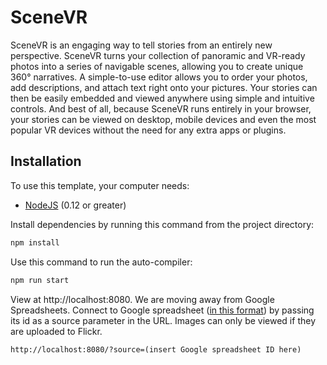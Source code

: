 # SceneVR
SceneVR is an engaging way to tell stories from an entirely new perspective. SceneVR turns your collection of panoramic and VR-ready photos into a series of navigable scenes, allowing you to create unique 360° narratives. A simple-to-use editor allows you to order your photos, add descriptions, and attach text right onto your pictures. Your stories can then be easily embedded and viewed anywhere using simple and intuitive controls. And best of all, because SceneVR runs entirely in your browser, your stories can be viewed on desktop, mobile devices and even the most popular VR devices without the need for any extra apps or plugins.

## Installation

To use this template, your computer needs:

- [NodeJS](https://nodejs.org/en/) (0.12 or greater)

Install dependencies by running this command from the project directory:
```bash
npm install
```

Use this command to run the auto-compiler:
```bash
npm run start
```

View at http://localhost:8080.
We are moving away from Google Spreadsheets.
Connect to Google spreadsheet ([in this format](https://docs.google.com/spreadsheets/d/1fWdaOBE62qfr3OWZGsPqbF4X-bh_VQJ5U3fbbZbd61U/edit?usp=sharing)) by passing its id as a source parameter in the URL. Images can only be viewed if they are uploaded to Flickr.
```
http://localhost:8080/?source=(insert Google spreadsheet ID here)
```
